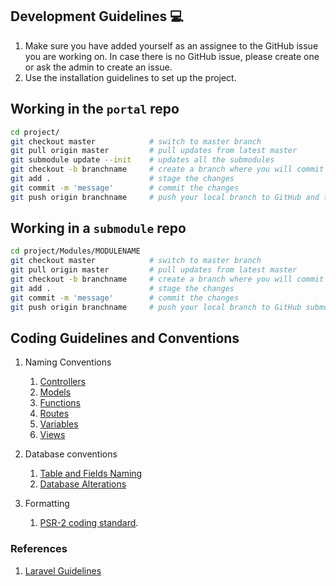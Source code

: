 ## Development Guidelines :computer:
1. Make sure you have added yourself as an assignee to the GitHub issue you are working on. In case there is no GitHub issue, please create one or ask the admin to create an issue.
2. Use the installation guidelines to set up the project.


## Working in the `portal` repo
```sh
cd project/
git checkout master            # switch to master branch
git pull origin master         # pull updates from latest master
git submodule update --init    # updates all the submodules
git checkout -b branchname     # create a branch where you will commit your changes
git add .                      # stage the changes
git commit -m 'message'        # commit the changes
git push origin branchname     # push your local branch to GitHub and then create a Pull Request
```

## Working in a `submodule` repo
```sh
cd project/Modules/MODULENAME
git checkout master            # switch to master branch
git pull origin master         # pull updates from latest master
git checkout -b branchname     # create a branch where you will commit your changes
git add .                      # stage the changes
git commit -m 'message'        # commit the changes
git push origin branchname     # push your local branch to GitHub submodule repo and then create a Pull Request
```
## Coding Guidelines and Conventions

1. Naming Conventions
    1. [Controllers](https://www.laravelbestpractices.com/#controllers)
    2. [Models](https://www.laravelbestpractices.com/#models)
    3. [Functions](https://www.laravelbestpractices.com/#functions)
    4. [Routes](https://www.laravelbestpractices.com/#routes)
    5. [Variables](https://www.laravelbestpractices.com/#variables)
    6. [Views](https://www.laravelbestpractices.com/#variables)

2. Database conventions
    1. [Table and Fields Naming](https://www.laravelbestpractices.com/#table-fields-naming)
    2. [Database Alterations](https://www.laravelbestpractices.com/#database-alterations)

3. Formatting
    1. [PSR-2 coding standard](https://www.php-fig.org/psr/psr-2/).

### References
1. [Laravel Guidelines](https://github.com/ColoredCow/resources/tree/master/laravel)
